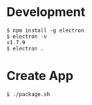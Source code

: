 # Development
```
$ npm install -g electron
$ electron -v
v1.7.9
$ electron .
```

# Create App
```
$ ./package.sh
```
